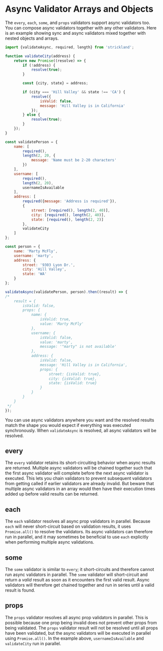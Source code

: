 # Async Validator Arrays and Objects

The `every`, `each`, `some`, and `props` validators support async validators too. You can compose async validators together with any other validators. Here is an example showing sync and async validators mixed together with nested objects and arrays.

``` jsx
import {validateAsync, required, length} from 'strickland';

function validateCity(address) {
    return new Promise((resolve) => {
        if (!address) {
            resolve(true);
        }

        const {city, state} = address;

        if (city === 'Hill Valley' && state !== 'CA') {
            resolve({
                isValid: false,
                message: 'Hill Valley is in California'
            });
        } else {
            resolve(true);
        }
    });
}

const validatePerson = {
    name: [
        required(),
        length(2, 20, {
            message: 'Name must be 2-20 characters'
        })
    ],
    username: [
        required(),
        length(2, 20),
        usernameIsAvailable
    ],
    address: [
        required({message: 'Address is required'}),
        {
            street: [required(), length(2, 40)],
            city: [required(), length(2, 40)],
            state: [required(), length(2, 2)]
        },
        validateCity
    ]
};

const person = {
    name: 'Marty McFly',
    username: 'marty',
    address: {
        street: '9303 Lyon Dr.',
        city: 'Hill Valley',
        state: 'WA'
    }
};

validateAsync(validatePerson, person).then((result) => {
/*
    result = {
        isValid: false,
        props: {
            name: {
                isValid: true,
                value: 'Marty McFly'
            },
            username: {
                isValid: false,
                value: 'marty',
                message: '"marty" is not available'
            },
            address: {
                isValid: false,
                message: 'Hill Valley is in California',
                props: {
                    street: {isValid: true},
                    city: {isValid: true},
                    state: {isValid: true}
                }
            }
        }
    }
 */
});
```

You can use async validators anywhere you want and the resolved results match the shape you would expect if everything was executed synchronously. When `validateAsync` is resolved, all async validators will be resolved.

## every

The `every` validator retains its short-circuiting behavior when async results are returned.
Multiple async validators will be chained together such that the first async validator will
complete before the next async validator is executed. This lets you chain validators to prevent
subsequent validators from getting called if earlier validators are already invalid. But beware
that multiple async validators in an array would then have their execution times added up before
valid results can be returned.

## each

The `each` validator resolves all async prop validators in parallel. Because `each` will never short-circuit based on validation results, it uses `Promise.all()` to resolve the validators. Its async validators can therefore run in parallel, and it may sometimes be beneficial to use `each` explicitly when performing multiple async validations.

## some

The `some` validator is similar to `every`; it short-circuits and therefore cannot run async validators in parallel. The `some` validator will short-circuit and return a *valid* result as soon as it encounters the first valid result. Async validators will therefore get chained together and run in series until a valid result is found.

## props

The `props` validator resolves all async prop validators in parallel. This is possible because one prop being invalid does not prevent other props from being validated. The `props` validator result will not be resolved until all props have been validated, but the async validators will be executed in parallel using `Promise.all()`. In the example above, `usernameIsAvailable` and `validateCity` run in parallel.

